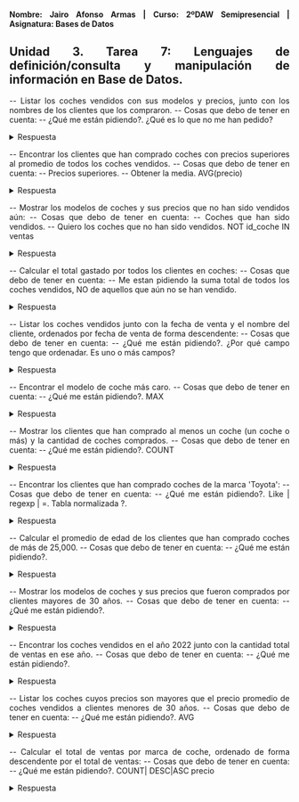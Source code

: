 <div align="justify">

#### **Nombre: Jairo Afonso Armas | Curso: 2ºDAW Semipresencial | Asignatura: Bases de Datos** 

## **Unidad 3. Tarea 7: Lenguajes de definición/consulta y manipulación de información en Base de Datos.**

-- Listar los coches vendidos con sus modelos y precios, junto con los nombres de los clientes que los compraron.
  -- Cosas que debo de tener en cuenta:
    -- ¿Qué me están pidiendo?. ¿Qué es lo que no me han pedido?

<details>
<summary>Respuesta</summary>
  
```

```
</details>

-- Encontrar los clientes que han comprado coches con precios superiores al promedio de todos los coches vendidos.
  -- Cosas que debo de tener en cuenta:
    -- Precios superiores.
    -- Obtener la media. AVG(precio)

<details>
<summary>Respuesta</summary>
  
```

```
</details>

-- Mostrar los modelos de coches y sus precios que no han sido vendidos aún:
  -- Cosas que debo de tener en cuenta:
    -- Coches que han sido vendidos.
    -- Quiero los coches que no han sido vendidos. NOT id_coche IN ventas

<details>
<summary>Respuesta</summary>
  
```

```
</details>

-- Calcular el total gastado por todos los clientes en coches:
  -- Cosas que debo de tener en cuenta:
    -- Me estan pidiendo la suma total de todos los coches vendidos, NO de aquellos que aún no se han vendido.

<details>
<summary>Respuesta</summary>
  
```

```
</details>


-- Listar los coches vendidos junto con la fecha de venta y el nombre del cliente, ordenados por fecha de venta de forma descendente:
  -- Cosas que debo de tener en cuenta:
    -- ¿Qué me están pidiendo?. ¿Por qué campo tengo que ordenadar. Es uno o más campos?

<details>
<summary>Respuesta</summary>
  
```

```
</details>

-- Encontrar el modelo de coche más caro.
  -- Cosas que debo de tener en cuenta:
    -- ¿Qué me están pidiendo?. MAX

<details>
<summary>Respuesta</summary>
  
```

```
</details>

-- Mostrar los clientes que han comprado al menos un coche (un coche o más) y la cantidad de coches comprados.
  -- Cosas que debo de tener en cuenta:
    -- ¿Qué me están pidiendo?. COUNT

<details>
<summary>Respuesta</summary>
  
```

```
</details>

-- Encontrar los clientes que han comprado coches de la marca 'Toyota':
  -- Cosas que debo de tener en cuenta:
    -- ¿Qué me están pidiendo?. Like | regexp | =. Tabla normalizada ?.

<details>
<summary>Respuesta</summary>
  
```

```
</details>

-- Calcular el promedio de edad de los clientes que han comprado coches de más de 25,000.
  -- Cosas que debo de tener en cuenta:
    -- ¿Qué me están pidiendo?. 

<details>
<summary>Respuesta</summary>
  
```

```
</details>

-- Mostrar los modelos de coches y sus precios que fueron comprados por clientes mayores de 30 años.
  -- Cosas que debo de tener en cuenta:
    -- ¿Qué me están pidiendo?.

<details>
<summary>Respuesta</summary>
  
```

```
</details>

-- Encontrar los coches vendidos en el año 2022 junto con la cantidad total de ventas en ese año.
  -- Cosas que debo de tener en cuenta:
    -- ¿Qué me están pidiendo?.

<details>
<summary>Respuesta</summary>
  
```

```
</details>

-- Listar los coches cuyos precios son mayores que el precio promedio de coches vendidos a clientes menores de 30 años.
  -- Cosas que debo de tener en cuenta:
    -- ¿Qué me están pidiendo?. AVG

<details>
<summary>Respuesta</summary>
  
```

```
</details>

-- Calcular el total de ventas por marca de coche, ordenado de forma descendente por el total de ventas:
  -- Cosas que debo de tener en cuenta:
    -- ¿Qué me están pidiendo?. COUNT| DESC|ASC precio

<details>
<summary>Respuesta</summary>
  
```

```
</details>

</div>
